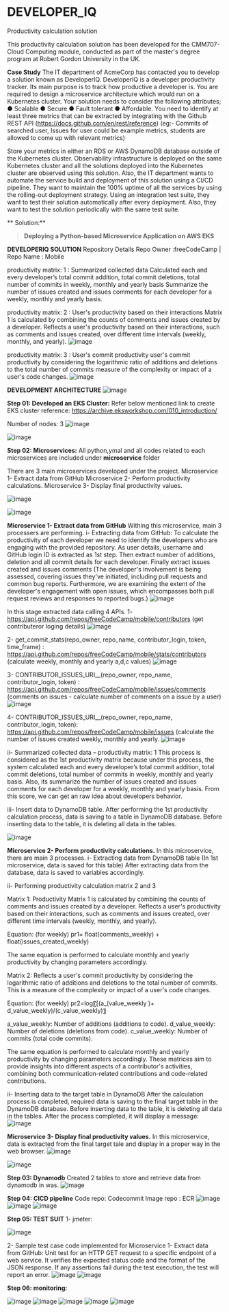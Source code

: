 # DEVELOPER_IQ
Productivity calculation solution 

This productivity calculation solution has been developed for the CMM707-Cloud Computing module, conducted as part of the master's degree program at Robert Gordon University in the UK.

**Case Study**
The IT department of AcmeCorp has contacted you to develop a solution known as DeveloperIQ.
DeveloperIQ is a developer productivity tracker. Its main purpose is to track how productive a developer is. You are required to design a microservice architecture which would run on a
Kubernetes cluster. Your solution needs to consider the following attributes;
● Scalable
● Secure
● Fault tolerant
● Affordable.
You need to identify at least three metrics that can be extracted by integrating with the Github REST API (https://docs.github.com/en/rest/reference) (eg:- Commits of searched user,
Issues for user could be example metrics, students are allowed to come up with relevant metrics)

Store your metrics in either an RDS or AWS DynamoDB database outside of the Kubernetes cluster.
Observability infrastructure is deployed on the same Kubernetes cluster and all the solutions deployed into the Kubernetes cluster are observed using this solution.
Also, the IT department wants to automate the service build and deployment of this solution using a CI/CD pipeline. They want to maintain the 100% uptime of all the services by using the rolling-out deployment strategy. Using an integration test suite, they want to test their solution automatically after every deployment. Also, they want to test the solution periodically with the same test suite.

**
Solution:**
> **Deploying a Python-based Microservice Application on AWS EKS**

**DEVELOPERIQ SOLUTION**
Repository Details
  Repo Owner :freeCodeCamp | Repo Name : Mobile
  
productivity matrix: 1 : Summarized collected data
  Calculated each and every developer’s total commit addition, total commit deletions, total number of commits in weekly, monthly and yearly basis
Summarize the number of issues created and issues comments for each developer for a weekly, monthly and yearly basis.

productivity matrix: 2 : User's productivity based on their interactions
Matrix 1 is calculated by combining the counts of comments and issues created by a developer. Reflects a user's productivity based on their interactions, such as comments and issues created, over different time intervals (weekly, monthly, and yearly). 
![image](https://github.com/DevaniYasora/DEVELOPER_IQ/assets/64655854/6f82608c-c1bc-40bd-854d-1b61dc96a5d1)

productivity matrix: 3 : User's commit productivity
user's commit productivity by considering the logarithmic ratio of additions and deletions to the total number of commits
measure of the complexity or impact of a user's code changes.
![image](https://github.com/DevaniYasora/DEVELOPER_IQ/assets/64655854/011bc557-4949-4998-8fd6-ad286c6ca867)



**DEVELOPMENT ARCHITECTURE**
![image](https://github.com/DevaniYasora/DEVELOPER_IQ/assets/64655854/f8c5819f-0772-4a01-8a14-bbcd64140fe7)


**Step 01: Developed an EKS Cluster:**
Refer below mentioned link to create EKS cluster
reference: https://archive.eksworkshop.com/010_introduction/

Number of nodes: 3
![image](https://github.com/DevaniYasora/DEVELOPER_IQ/assets/64655854/198a6416-6e5b-4097-b88a-d8f78f0a0130)


![image](https://github.com/DevaniYasora/DEVELOPER_IQ/assets/64655854/c947f2a8-dcdf-47a8-95f3-68ae0262f898)

**Step 02: Microservices:**
All python,ymal and all codes related to each microservices are included under **microservice** folder

There are 3 main microservices developed under the project. 
Microservice 1- Extract data from GitHub
Microservice 2- Perform productivity calculations.
Microservice 3- Display final productivity values. 

![image](https://github.com/DevaniYasora/DEVELOPER_IQ/assets/64655854/2ebee5c0-fe0c-4075-8688-37a7253a38ab)

![image](https://github.com/DevaniYasora/DEVELOPER_IQ/assets/64655854/3a1bb674-e5a4-42bf-bbfe-68d7d15bf05b)



**Microservice 1- Extract data from GitHub**
Withing this microservice, main 3 processers are performing. 
i-	Extracting data from GitHub:
To calculate the productivity of each developer we need to identify the developers who are engaging with the provided repository. As user details, username and GitHub login ID is extracted as 1st step. 
Then extract number of additions, deletion and all commit details for each developer.
Finally extract issues created and issues comments (The developer's involvement is being assessed, covering issues they've initiated, including pull requests and common bug reports. Furthermore, we are examining the extent of the developer's engagement with open issues, which encompasses both pull request reviews and responses to reported bugs.)
![image](https://github.com/DevaniYasora/DEVELOPER_IQ/assets/64655854/63e44dce-5a84-495a-9efe-ece84348feb9)

In this stage extracted data calling 4 APIs.
1- https://api.github.com/repos/freeCodeCamp/mobile/contributors (get contributeror loging details)
![image](https://github.com/DevaniYasora/DEVELOPER_IQ/assets/64655854/2d3030c8-fde1-4741-811e-3b80f0f102a3)

2- get_commit_stats(repo_owner, repo_name, contributor_login, token, time_frame) : https://api.github.com/repos/freeCodeCamp/mobile/stats/contributors (calculate weekly, monthly and yearly a,d,c values)
![image](https://github.com/DevaniYasora/DEVELOPER_IQ/assets/64655854/baa60d61-8f58-404d-aa2b-5cf58b8dbd82)

3- CONTRIBUTOR_ISSUES_URI__(repo_owner, repo_name, contributor_login, token) : https://api.github.com/repos/freeCodeCamp/mobile/issues/comments (comments on issues - calculate number of comments on a issue by a user)
![image](https://github.com/DevaniYasora/DEVELOPER_IQ/assets/64655854/c25da2db-1bd2-450a-a9e2-13d78c4f0a18)

4- CONTRIBUTOR_ISSUES_URI__(repo_owner, repo_name, contributor_login, token): https://api.github.com/repos/freeCodeCamp/mobile/issues (calculate the number of issues created weekly, monthly and yearly.
![image](https://github.com/DevaniYasora/DEVELOPER_IQ/assets/64655854/812b5ba9-4d15-4d24-8b97-7af3574b5f68)


 

ii-	Summarized collected data – productivity matrix: 1
This process is considered as the 1st productivity matrix because under this process, the system calculated each and every developer’s total commit addition, total commit deletions, total number of commits in weekly, monthly and yearly basis. Also, its summarize the number of issues created and issues comments for each developer for a weekly, monthly and yearly basis. From this score, we can get an raw idea about developers behavior.

iii-	Insert data to DynamoDB table.
After performing the 1st productivity calculation process, data is saving to a table in DynamoDB database. Before inserting data to the table, it is deleting all data in the tables.
 
![image](https://github.com/DevaniYasora/DEVELOPER_IQ/assets/64655854/54dfc2f2-b4d9-4313-b49b-88cd730b46c5)


**Microservice 2- Perform productivity calculations.**
In this microservice, there are main 3 processes. 
i- Extracting data from DynamoDB table (In 1st microservice, data is saved for this table)
After extracting data from the database, data is saved to variables accordingly. 

ii- Performing productivity calculation matrix 2 and 3

Matrix 1: Productivity Matrix 1 is calculated by combining the counts of comments and issues created by a developer. Reflects a user's productivity based on their interactions, such as comments and issues created, over different time intervals (weekly, monthly, and yearly). 

Equation: (for weekly) 
	pr1= float(comments_weekly) + float(issues_created_weekly)

The same equation is performed to calculate monthly and yearly productivity by changing parameters accordingly. 

Matrix 2: Reflects a user's commit productivity by considering the logarithmic ratio of additions and deletions to the total number of commits. This is a measure of the complexity or impact of a user's code changes.

Equation: (for weekly)
	pr2=log⁡〖[(a_(value_weekly )+ d_value_weekly)/(c_value_weekly)〗

a_value_weekly: Number of additions (additions to code).
d_value_weekly: Number of deletions (deletions from code).
c_value_weekly: Number of commits (total code commits).

The same equation is performed to calculate monthly and yearly productivity by changing parameters accordingly. 
These matrices aim to provide insights into different aspects of a contributor's activities, combining both communication-related contributions and code-related contributions.

ii- Inserting data to the target table in DynamoDB
After the calculation process is completed, required data is saving to the final target table in the DynamoDB database. Before inserting data to the table, it is deleting all data in the tables.
After the process completed, it will display a message:
![image](https://github.com/DevaniYasora/DEVELOPER_IQ/assets/64655854/c5d402f2-7e17-4305-a442-cad14ecfc39f)

**Microservice 3- Display final productivity values.**
In this microservice, data is extracted from the final target tale and display in a proper way in the web browser. 
![image](https://github.com/DevaniYasora/DEVELOPER_IQ/assets/64655854/f7449e75-6177-474f-8dee-d79b610b6d63)

![image](https://github.com/DevaniYasora/DEVELOPER_IQ/assets/64655854/1ee4ca5d-2ff8-4cc9-8d66-33d6c10b43ee)

**Step 03: Dynamodb**
Created 2 tables to store and retrieve data from dynamodb in was.
![image](https://github.com/DevaniYasora/DEVELOPER_IQ/assets/64655854/74233d9e-a0ed-4cf8-a97b-5e7aa658311b)

**Step 04: CICD pipeline**
Code repo: Codecommit
Image repo : ECR
![image](https://github.com/DevaniYasora/DEVELOPER_IQ/assets/64655854/965b1812-b330-41e6-a2ff-1011202cfe80)
![image](https://github.com/DevaniYasora/DEVELOPER_IQ/assets/64655854/fc06a7a5-a2b5-4a82-b467-3e60d1a61af5)
![image](https://github.com/DevaniYasora/DEVELOPER_IQ/assets/64655854/b6adf0fc-9f84-44b2-b35a-107974115b0f)


**Step 05: TEST SUIT**
1- jmeter:

![image](https://github.com/DevaniYasora/DEVELOPER_IQ/assets/64655854/b8f10f2e-0bc3-41f2-849f-ee3e49807bc7)

2- Sample test case code implemented for Microservice 1- Extract data from GitHub:
Unit test for an HTTP GET request to a specific endpoint of a web service. It verifies the expected status code and the format of the JSON response. If any assertions fail during the test execution, the test will report an error.
![image](https://github.com/DevaniYasora/DEVELOPER_IQ/assets/64655854/a252571e-3282-4558-bb0f-effaa5e9f21a)
![image](https://github.com/DevaniYasora/DEVELOPER_IQ/assets/64655854/f7406e9b-1f58-49bc-b752-c94e1325f8f2)


**Step 06: monitoring:**

![image](https://github.com/DevaniYasora/DEVELOPER_IQ/assets/64655854/9a25d832-7239-4de6-b889-fc7d8264e82f)
![image](https://github.com/DevaniYasora/DEVELOPER_IQ/assets/64655854/f8684750-a61b-471d-9080-4045d9be1ce9)
![image](https://github.com/DevaniYasora/DEVELOPER_IQ/assets/64655854/4bec96b3-00bb-4af2-b9be-f91793be8f81)
![image](https://github.com/DevaniYasora/DEVELOPER_IQ/assets/64655854/5fdf2fe9-f166-4dc7-b468-178219777806)
![image](https://github.com/DevaniYasora/DEVELOPER_IQ/assets/64655854/e0fa1755-ab1f-470d-9915-382b81ffc757)









